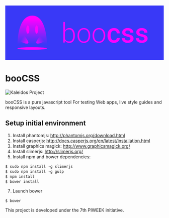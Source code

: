 ![booCSS](https://raw.githubusercontent.com/PIWEEK/booCSS/master/booCSS.png)

booCSS
======
![Kaleidos Project](http://kaleidos.net/static/img/badge.png "Kaleidos Project")

booCSS is a pure javascript tool For testing Web apps, live style guides and responsive layouts.

## Setup initial environment ##

1. Install phantomjs: http://phantomjs.org/download.html
2. Install casperjs: http://docs.casperjs.org/en/latest/installation.html
3. Install graphics magick: http://www.graphicsmagick.org/
4. Install slimerjs: http://slimerjs.org/
5. Install npm and bower dependencies:
```
$ sudo npm install -g slimerjs
$ sudo npm install -g gulp
$ npm install
$ bower install
```
7. Launch bower
```
$ bower
```

This project is developed under the 7th PIWEEK initiative. 

